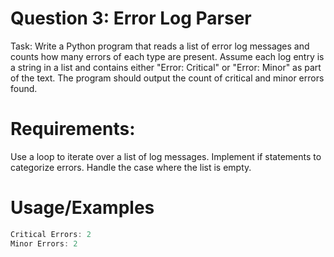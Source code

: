 # Question 3: Error Log Parser
Task: Write a Python program that reads a list of error log messages and counts how many errors of each type are present. Assume each log entry is a string in a list and contains either "Error: Critical" or "Error: Minor" as part of the text. The program should output the count of critical and minor errors found.

# Requirements:

Use a loop to iterate over a list of log messages.
Implement if statements to categorize errors.
Handle the case where the list is empty.

# Usage/Examples

```javascript
Critical Errors: 2
Minor Errors: 2

```

 
